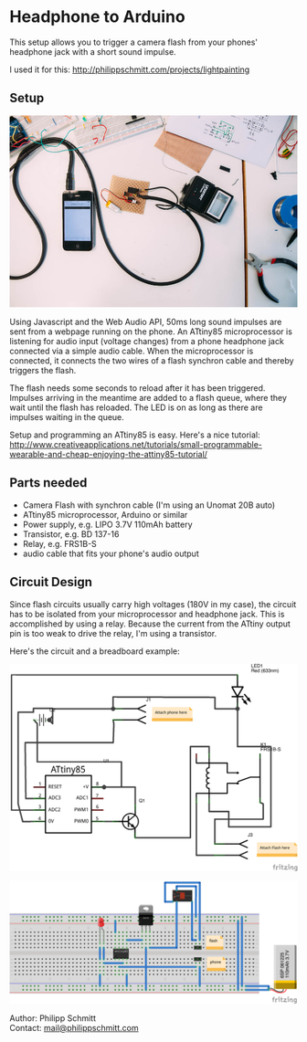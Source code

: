 # Headphone to Arduino

This setup allows you to trigger a camera flash from your phones' headphone jack with a short sound impulse.

I used it for this: http://philippschmitt.com/projects/lightpainting



## Setup

![image](setup.jpg)

Using Javascript and the Web Audio API, 50ms long sound impulses are sent from a webpage running on the phone.
An ATtiny85 microprocessor is listening for audio input (voltage changes) from a phone headphone jack connected via a simple audio cable.
When the microprocessor is connected, it connects the two wires of a flash synchron cable and thereby triggers the flash.

The flash needs some seconds to reload after it has been triggered. Impulses arriving in the meantime are added to a flash queue, where they wait until the flash has reloaded. The LED is on as long as there are impulses waiting in the queue.

Setup and programming an ATtiny85 is easy. Here's a nice tutorial: http://www.creativeapplications.net/tutorials/small-programmable-wearable-and-cheap-enjoying-the-attiny85-tutorial/


## Parts needed
- Camera Flash with synchron cable (I'm using an Unomat 20B auto)
- ATtiny85 microprocessor, Arduino or similar
- Power supply, e.g. LIPO 3.7V 110mAh battery
- Transistor, e.g. BD 137-16
- Relay, e.g. FRS1B-S
- audio cable that fits your phone's audio output



## Circuit Design
Since flash circuits usually carry high voltages (180V in my case), the circuit has to be isolated from your microprocessor and headphone jack. This is accomplished by using a relay.
Because the current from the ATtiny output pin is too weak to drive the relay, I'm using a transistor.

Here's the circuit and a breadboard example:

![image](circuit.png)

![image](circuit-breadboard.png)



Author: Philipp Schmitt  
Contact: mail@philippschmitt.com
